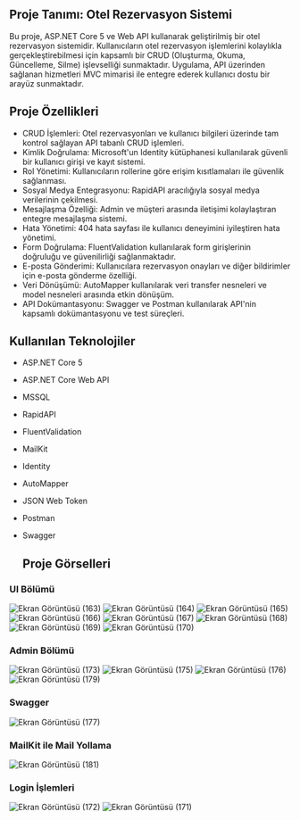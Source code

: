 ## Proje Tanımı: Otel Rezervasyon Sistemi
Bu proje, ASP.NET Core 5 ve Web API kullanarak geliştirilmiş bir otel rezervasyon sistemidir. Kullanıcıların otel rezervasyon işlemlerini kolaylıkla gerçekleştirebilmesi için kapsamlı bir CRUD (Oluşturma, Okuma, Güncelleme, Silme) işlevselliği sunmaktadır. Uygulama, API üzerinden sağlanan hizmetleri MVC mimarisi ile entegre ederek kullanıcı dostu bir arayüz sunmaktadır.

## Proje Özellikleri
- CRUD İşlemleri: Otel rezervasyonları ve kullanıcı bilgileri üzerinde tam kontrol sağlayan API tabanlı CRUD işlemleri.
- Kimlik Doğrulama: Microsoft'un Identity kütüphanesi kullanılarak güvenli bir kullanıcı girişi ve kayıt sistemi.
- Rol Yönetimi: Kullanıcıların rollerine göre erişim kısıtlamaları ile güvenlik sağlanması.
- Sosyal Medya Entegrasyonu: RapidAPI aracılığıyla sosyal medya verilerinin çekilmesi.
- Mesajlaşma Özelliği: Admin ve müşteri arasında iletişimi kolaylaştıran entegre mesajlaşma sistemi.
- Hata Yönetimi: 404 hata sayfası ile kullanıcı deneyimini iyileştiren hata yönetimi.
- Form Doğrulama: FluentValidation kullanılarak form girişlerinin doğruluğu ve güvenilirliği sağlanmaktadır.
- E-posta Gönderimi: Kullanıcılara rezervasyon onayları ve diğer bildirimler için e-posta gönderme özelliği.
- Veri Dönüşümü: AutoMapper kullanılarak veri transfer nesneleri ve model nesneleri arasında etkin dönüşüm.
- API Dokümantasyonu: Swagger ve Postman kullanılarak API'nin kapsamlı dokümantasyonu ve test süreçleri.

## Kullanılan Teknolojiler
- ASP.NET Core 5
- ASP.NET Core Web API
- MSSQL
- RapidAPI
- FluentValidation
- MailKit
- Identity
- AutoMapper
- JSON Web Token
- Postman
- Swagger

  ## Proje Görselleri
### UI Bölümü
![Ekran Görüntüsü (163)](https://github.com/user-attachments/assets/c72942a2-96c6-445b-9d4b-681faa3c32c2)
![Ekran Görüntüsü (164)](https://github.com/user-attachments/assets/69810c7a-a946-43a9-a386-72d876fe204b)
![Ekran Görüntüsü (165)](https://github.com/user-attachments/assets/c425c037-2941-4a35-a4f4-d6aa970b0ca9)
![Ekran Görüntüsü (166)](https://github.com/user-attachments/assets/a61d6ffb-95b9-4574-aa05-1e49e2a16e97)
![Ekran Görüntüsü (167)](https://github.com/user-attachments/assets/c7a2008c-2fe7-4d4e-8282-deb9e5746e9f)
![Ekran Görüntüsü (168)](https://github.com/user-attachments/assets/f4414817-b0ec-48a4-82fe-4e17b92a9da4)
  ![Ekran Görüntüsü (169)](https://github.com/user-attachments/assets/1f7a47f9-5574-4882-bd48-568adcc8914e)
![Ekran Görüntüsü (170)](https://github.com/user-attachments/assets/5ef1dc81-e103-4fa6-b6f6-805fb27426e1)
### Admin Bölümü
![Ekran Görüntüsü (173)](https://github.com/user-attachments/assets/fd7db276-b575-4c38-8dd7-bdacbceb6521)
![Ekran Görüntüsü (175)](https://github.com/user-attachments/assets/2156e3ff-e765-4933-b75a-e780662e2e9c)
![Ekran Görüntüsü (176)](https://github.com/user-attachments/assets/fdafa56b-af6f-44e3-b3b0-6f89500b400a)
![Ekran Görüntüsü (179)](https://github.com/user-attachments/assets/cdbb5dbf-5281-4445-a8c1-aaa095ab09a0)

### Swagger 
![Ekran Görüntüsü (177)](https://github.com/user-attachments/assets/6b1cf7a7-0175-4261-a775-173fa0aa0a87)

### MailKit ile Mail Yollama 
![Ekran Görüntüsü (181)](https://github.com/user-attachments/assets/8595b4a3-303b-4c63-a456-e2a6bdc757b3)

### Login İşlemleri 
![Ekran Görüntüsü (172)](https://github.com/user-attachments/assets/0e67bfa0-3e60-4dac-920f-ea4c518d7aae)
![Ekran Görüntüsü (171)](https://github.com/user-attachments/assets/a7fbee2e-1d85-462d-a491-86da03d17b31)
